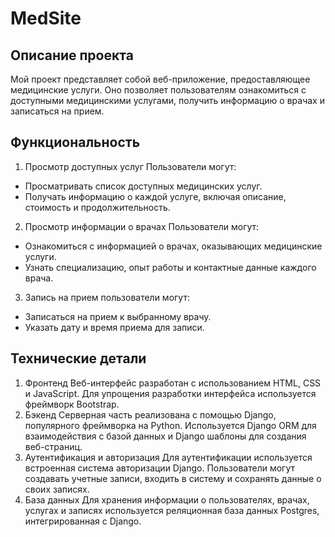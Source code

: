 # MedSite
## Описание проекта
Мой проект представляет собой веб-приложение, предоставляющее медицинские услуги. Оно позволяет пользователям ознакомиться с доступными медицинскими услугами, получить информацию о врачах и записаться на прием.

## Функциональность
1. Просмотр доступных услуг
Пользователи могут:
- Просматривать список доступных медицинских услуг.
- Получать информацию о каждой услуге, включая описание, стоимость и продолжительность.
2. Просмотр информации о врачах
Пользователи могут:

- Ознакомиться с информацией о врачах, оказывающих медицинские услуги.
- Узнать специализацию, опыт работы и контактные данные каждого врача.
3. Запись на прием
пользователи могут:

- Записаться на прием к выбранному врачу.
- Указать дату и время приема для записи.

## Технические детали
1. Фронтенд
Веб-интерфейс разработан с использованием HTML, CSS и JavaScript.
Для упрощения разработки интерфейса используется фреймворк Bootstrap.
2. Бэкенд
Серверная часть реализована с помощью Django, популярного фреймворка на Python.
Используется Django ORM для взаимодействия с базой данных и Django шаблоны для создания веб-страниц.
3. Аутентификация и авторизация
Для аутентификации используется встроенная система авторизации Django.
Пользователи могут создавать учетные записи, входить в систему и сохранять данные о своих записях.
4. База данных
Для хранения информации о пользователях, врачах, услугах и записях используется реляционная база данных Postgres, интегрированная с Django.